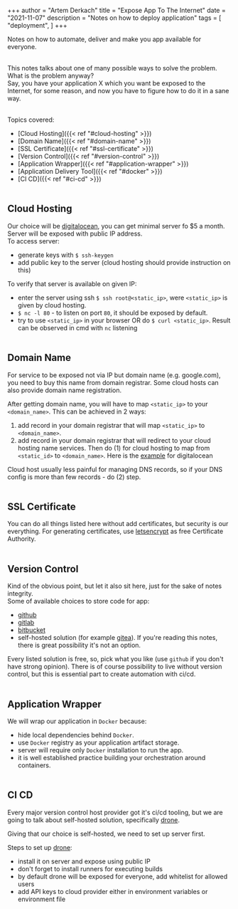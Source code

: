 +++
author = "Artem Derkach"
title = "Expose App To The Internet"
date = "2021-11-07"
description = "Notes on how to deploy application"
tags = [
    "deployment",
]
+++

Notes on how to automate, deliver and make you app available for everyone.

<!--more-->
<br>
This notes talks about one of many possible ways to solve the problem.<br>
What is the problem anyway?<br>
Say, you have your application X which you want be exposed to the Internet,
for some reason, and now you have to figure how to do it in a sane way.
<br><br>

Topics covered:
- [Cloud Hosting]({{< ref "#cloud-hosting" >}})
- [Domain Name]({{< ref "#domain-name" >}})
- [SSL Certificate]({{< ref "#ssl-certificate" >}})
- [Version Control]({{< ref "#version-control" >}})
- [Application Wrapper]({{< ref "#application-wrapper" >}})
- [Application Delivery Tool]({{< ref "#docker" >}})
- [CI CD]({{< ref "#ci-cd" >}})
<br><br>

## Cloud Hosting
Our choice will be [digitalocean](https://www.digitalocean.com/), you can get minimal server fo $5 a month.<br>
Server will be exposed with public IP address.<br>
To access server:
- generate keys with `$ ssh-keygen`
- add public key to the server (cloud hosting should provide instruction on this)

To verify that server is available on given IP:
- enter the server using ssh `$ ssh root@<static_ip>`, were `<static_ip>` is given by cloud hosting.
- `$ nc -l 80` - to listen on port `80`, it should be exposed by default.
- try to use `<static_ip>` in your browser OR do `$ curl <static_ip>`. Result can be observed in cmd with `nc` listening
<br><br>


## Domain Name
For service to be exposed not via IP but domain name (e.g. google.com), you need to buy this name from domain registrar.
Some cloud hosts can also provide domain name registration.

After getting domain name, you will have to map `<static_ip>` to your `<domain_name>`. This can be achieved in 2 ways:
1. add record in your domain registrar that will map `<static_ip>` to `<domain_name>`.
2. add record in your domain registrar that will redirect to your cloud hosting name services. Then do (1) for cloud hosting to map from `<static_id>` to `<domain_name>`.
Here is the [example](https://www.digitalocean.com/community/tutorials/how-to-point-to-digitalocean-nameservers-from-common-domain-registrars) for digitalocean

Cloud host usually less painful for managing DNS records, so if your DNS config is more than few records - do (2) step.
<br><br>


## SSL Certificate
You can do all things listed here without add certificates, but security is our everything.
For generating certificates, use [letsencrypt](https://letsencrypt.org/getting-started/) as free Certificate Authority.
<br><br>


## Version Control
Kind of the obvious point, but let it also sit here, just for the sake of notes integrity.<br>
Some of available choices to store code for app:
- [github](https://github.com)
- [gitlab](https://gitlab.com)
- [bitbucket](https://bitbucket.com)
- self-hosted solution (for example [gitea](https://gitea.io)). If you're reading this notes, there is great possibility it's not an option.

Every listed solution is free, so, pick what you like (use `github` if you don't have strong opinion).
There is of course possibility to live without version control, but this is essential part to create
automation with ci/cd.
<br><br>


## Application Wrapper
We will wrap our application in `Docker` because:
- hide local dependencies behind `Docker`.
- use `Docker` registry as your application artifact storage.
- server will require only `Docker` installation to run the app.
- it is well established practice building your orchestration around containers.
<br><br>
  

## CI CD
Every major version control host provider got it's ci/cd tooling, but we are going to talk about self-hosted solution,
specifically [drone](https://www.drone.io/).

Giving that our choice is self-hosted, we need to set up server first.

Steps to set up [drone](https://www.drone.io/):
- install it on server and expose using public IP
- don't forget to install runners for executing builds
- by default drone will be exposed for everyone, add whitelist for allowed users  
- add API keys to cloud provider either in environment variables or environment file
